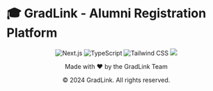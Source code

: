 # 🎓 GradLink - Alumni Registration Platform

<div align="center">
  <img src="https://img.shields.io/badge/Next.js-15-black?style=for-the-badge&logo=next.js" alt="Next.js" />
  <img src="https://img.shields.io/badge/TypeScript-5.0-blue?style=for-the-badge&logo=typescript" alt="TypeScript" />
  <img src="https://img.shields.io/badge/Tailwind_CSS-3.4-38B2AC?style=for-the-badge&logo=tailwind-css" alt="Tailwind CSS" />
  <img src="https://img.shields.io/badge/Framer_Motion-11.0-FF0055?style=for-the-badge&…\`\`\`

---

<div align="center">
  <p>Made with ❤️ by the GradLink Team</p>
  <p>© 2024 GradLink. All rights reserved.</p>
</div>
